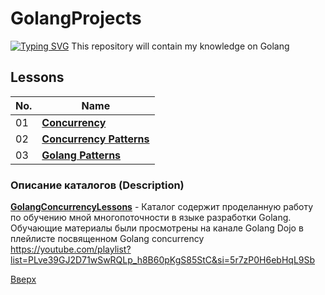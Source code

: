 <a id="anchor"></a>
# GolangProjects
[![Typing SVG](https://readme-typing-svg.herokuapp.com?color=%2336BCF7&lines=Golang+Lessons+and+Projects)](https://github.com/Splucheviy)
This repository will contain my knowledge on Golang
## Lessons
| **No.** | **Name** | 
| ------- | -------- | 
|	01  | **[Concurrency](https://github.com/Kopypaster/Data-Science-and-ML-Projects/tree/main/matpltlib)** | 
|	02	| **[Concurrency Patterns]()** | 
|	03	| **[Golang Patterns]()** | 

### Описание каталогов (Description)
**[GolangConcurrencyLessons]([https://github.com/Kopypaster/Data-Science-and-ML-Projects/tree/main/Home%20prices](https://github.com/Splucheviy/GolangProjects/tree/main/GolangConcurrencyLessons))** - 
Каталог содержит проделанную работу по обучению мной многопоточности в языке разработки Golang. Обучающие материалы были просмотрены на канале Golang Dojo в плейлисте посвященном Golang concurrency https://youtube.com/playlist?list=PLve39GJ2D71wSwRQLp_h8B60pKgS85StC&si=5r7zP0H6ebHqL9Sb

[Вверх](#anchor)

